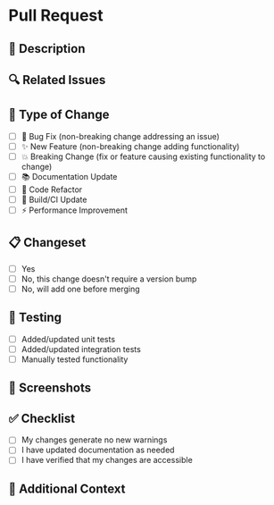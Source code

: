 # Pull Request

## 📝 Description

<!-- Provide a clear and concise description of your changes. What problem does this PR solve? -->

## 🔍 Related Issues

<!-- Link any related issues using the syntax: "Fixes #123" or "Relates to #456" -->

## 🔄 Type of Change

<!-- Mark the appropriate options with an "x" -->

- [ ] 🐛 Bug Fix (non-breaking change addressing an issue)
- [ ] ✨ New Feature (non-breaking change adding functionality)
- [ ] 💥 Breaking Change (fix or feature causing existing functionality to change)
- [ ] 📚 Documentation Update
- [ ] 🧹 Code Refactor
- [ ] 🔧 Build/CI Update
- [ ] ⚡ Performance Improvement

## 📋 Changeset

<!-- Have you added a changeset using `pnpm changeset`? -->

- [ ] Yes
- [ ] No, this change doesn't require a version bump
- [ ] No, will add one before merging

## 🧪 Testing

<!-- Describe the testing you've done -->

- [ ] Added/updated unit tests
- [ ] Added/updated integration tests
- [ ] Manually tested functionality

## 📸 Screenshots

<!-- For UI changes, add screenshots here -->

## ✅ Checklist

- [ ] My changes generate no new warnings
- [ ] I have updated documentation as needed
- [ ] I have verified that my changes are accessible

## 📣 Additional Context

<!-- Add any other context about the PR here -->